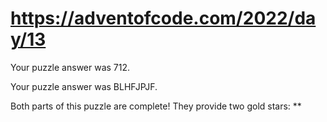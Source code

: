 # https://adventofcode.com/2022/day/13

Your puzzle answer was 712.

Your puzzle answer was BLHFJPJF.

Both parts of this puzzle are complete! They provide two gold stars: **
